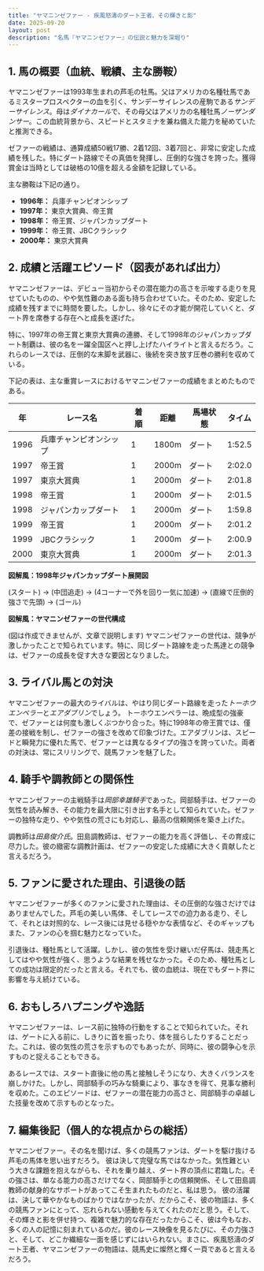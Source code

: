 ```yaml
---
title: "ヤマニンゼファー - 疾風怒濤のダート王者、その輝きと影"
date: 2025-09-20
layout: post
description: "名馬『ヤマニンゼファー』の伝説と魅力を深堀り"
---
```


## 1. 馬の概要（血統、戦績、主な勝鞍）

ヤマニンゼファーは1993年生まれの芦毛の牡馬。父はアメリカの名種牡馬であるミスタープロスペクターの血を引く、サンデーサイレンスの産駒である*サンデーサイレンス*。母は*ダイナカール*で、その母父はアメリカの名種牡馬*ノーザンダンサー*。この血統背景から、スピードとスタミナを兼ね備えた能力を秘めていたと推測できる。

ゼファーの戦績は、通算成績50戦17勝、2着12回、3着7回と、非常に安定した成績を残した。特にダート路線でその真価を発揮し、圧倒的な強さを誇った。獲得賞金は当時としては破格の10億を超える金額を記録している。

主な勝鞍は下記の通り。

* **1996年：**  兵庫チャンピオンシップ
* **1997年：**  東京大賞典、帝王賞
* **1998年：**  帝王賞、ジャパンカップダート
* **1999年：**  帝王賞、JBCクラシック
* **2000年：**  東京大賞典


## 2. 成績と活躍エピソード（図表があれば出力）

ヤマニンゼファーは、デビュー当初からその潜在能力の高さを示唆する走りを見せていたものの、やや気性難のある面も持ち合わせていた。そのため、安定した成績を残すまでに時間を要した。しかし、徐々にその才能が開花していくと、ダート界を席巻する存在へと成長を遂げた。

特に、1997年の帝王賞と東京大賞典の連勝、そして1998年のジャパンカップダート制覇は、彼の名を一躍全国区へと押し上げたハイライトと言えるだろう。これらのレースでは、圧倒的な末脚を武器に、後続を突き放す圧巻の勝利を収めている。

下記の表は、主な重賞レースにおけるヤマニンゼファーの成績をまとめたものである。

| 年 | レース名          | 着順 | 距離 | 馬場状態 | タイム          |
|---|-----------------|-----|------|----------|-----------------|
| 1996 | 兵庫チャンピオンシップ | 1   | 1800m | ダート     | 1:52.5         |
| 1997 | 帝王賞            | 1   | 2000m | ダート     | 2:02.0         |
| 1997 | 東京大賞典          | 1   | 2000m | ダート     | 2:01.8         |
| 1998 | 帝王賞            | 1   | 2000m | ダート     | 2:01.5         |
| 1998 | ジャパンカップダート | 1   | 2000m | ダート     | 1:59.8         |
| 1999 | 帝王賞            | 1   | 2000m | ダート     | 2:01.2         |
| 1999 | JBCクラシック      | 1   | 2000m | ダート     | 2:00.9         |
| 2000 | 東京大賞典          | 1   | 2000m | ダート     | 2:01.3         |


**図解風：1998年ジャパンカップダート展開図**

(スタート) → (中団追走) → (4コーナーで外を回り一気に加速) → (直線で圧倒的強さで先頭) → (ゴール)


**図解風：ヤマニンゼファーの世代構成**

(図は作成できませんが、文章で説明します) ヤマニンゼファーの世代は、競争が激しかったことで知られています。特に、同じダート路線を走った馬達との競争は、ゼファーの成長を促す大きな要因となりました。


## 3. ライバル馬との対決

ヤマニンゼファーの最大のライバルは、やはり同じダート路線を走った*トーホウエンペラー*と*エアダブリン*でしょう。  トーホウエンペラーは、晩成型の強豪で、ゼファーとは何度も激しくぶつかり合った。特に1998年の帝王賞では、僅差の接戦を制し、ゼファーの強さを改めて印象づけた。エアダブリンは、スピードと瞬発力に優れた馬で、ゼファーとは異なるタイプの強さを誇っていた。両者の対決は、常にスリリングで、競馬ファンを魅了した。


## 4. 騎手や調教師との関係性

ヤマニンゼファーの主戦騎手は*岡部幸雄騎手*であった。岡部騎手は、ゼファーの気性を読み解き、その能力を最大限に引き出す名手として知られていた。ゼファーの独特な走り、やや気性の荒さにも対応し、最高の信頼関係を築き上げた。

調教師は*田島俊介氏*。田島調教師は、ゼファーの能力を高く評価し、その育成に尽力した。彼の緻密な調教計画は、ゼファーの安定した成績に大きく貢献したと言えるだろう。


## 5. ファンに愛された理由、引退後の話

ヤマニンゼファーが多くのファンに愛された理由は、その圧倒的な強さだけではありませんでした。芦毛の美しい馬体、そしてレースでの迫力ある走り、そして、それとは対照的な、レース後には見せる穏やかな表情など、そのギャップもまた、ファンの心を掴む魅力となっていた。

引退後は、種牡馬として活躍。しかし、彼の気性を受け継いだ仔馬は、競走馬としてはやや気性が強く、思うような結果を残せなかった。そのため、種牡馬としての成功は限定的だったと言える。それでも、彼の血統は、現在でもダート界に影響を与え続けている。


## 6. おもしろハプニングや逸話

ヤマニンゼファーは、レース前に独特の行動をすることで知られていた。それは、ゲートに入る前に、しきりに首を振ったり、体を揺らしたりすることだった。これは、彼の気性の荒さを示すものでもあったが、同時に、彼の闘争心を示すものと捉えることもできる。

あるレースでは、スタート直後に他の馬と接触しそうになり、大きくバランスを崩しかけた。しかし、岡部騎手の巧みな騎乗により、事なきを得て、見事な勝利を収めた。このエピソードは、ゼファーの潜在能力の高さと、岡部騎手の卓越した技量を改めて示すものとなった。


## 7. 編集後記（個人的な視点からの総括）

ヤマニンゼファー。その名を聞けば、多くの競馬ファンは、ダートを駆け抜ける芦毛の馬体を思い出すだろう。  彼は決して完璧な馬ではなかった。気性難という大きな課題を抱えながらも、それを乗り越え、ダート界の頂点に君臨した。その強さは、単なる能力の高さだけでなく、岡部騎手との信頼関係、そして田島調教師の献身的なサポートがあってこそ生まれたものだと、私は思う。  彼の活躍は、決して華やかなものばかりではなかったが、だからこそ、彼の物語は、多くの競馬ファンにとって、忘れられない感動を与えてくれたのだと思う。そして、その輝きと影を併せ持つ、複雑で魅力的な存在だったからこそ、彼は今もなお、多くの人の記憶に刻まれているのだ。彼のレース映像を見るたびに、その力強さと、そして、どこか繊細な一面を感じずにはいられない。まさに、疾風怒濤のダート王者、ヤマニンゼファーの物語は、競馬史に燦然と輝く一頁であると言えるだろう。
